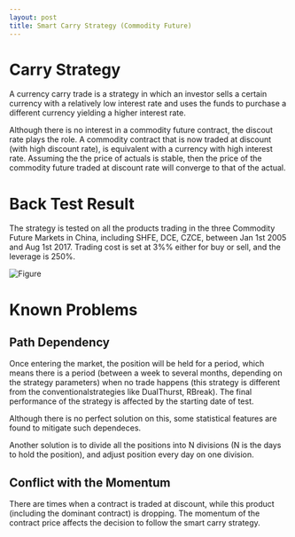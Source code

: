 ```yaml
---
layout: post
title: Smart Carry Strategy (Commodity Future)
---
```


# Carry Strategy
A currency carry trade is a strategy in which an investor sells a certain currency with a relatively low interest rate and uses the funds to purchase a different currency yielding a higher interest rate. 

Although there is no interest in a commodity future contract, the discout rate plays the role. A commodity contract that is now traded at discount (with high discount rate), is equivalent with a currency with high interest rate. Assuming the the price of actuals is stable, then the price of the commodity future traded at discount rate will converge to that of the actual. 

# Back Test Result
The strategy is tested on all the products trading in the three Commodity Future Markets in China, including SHFE, DCE, CZCE, between Jan 1st 2005 and Aug 1st 2017. Trading cost is set at 3%% either for buy or sell, and the leverage is 250%. 

![Figure](../images/config.png)


# Known Problems
## Path Dependency
Once entering the market, the position will be held for a period, which means there is a period (between a week to several months, depending on the strategy parameters) when no trade happens (this strategy is different from the conventionalstrategies like DualThurst, RBreak). The final performance of the strategy is affected by the starting date of test. 

Although there is no perfect solution on this, some statistical features are found to mitigate such dependeces. 

Another solution is to divide all the positions into N divisions (N is the days to hold the position), and adjust position every day on one division. 

## Conflict with the Momentum
There are times when a contract is traded at discount, while this product (including the dominant contract) is dropping. The momentum of the contract price affects the decision to follow the smart carry strategy. 


